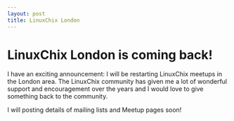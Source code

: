 ```yaml
---
layout: post
title: LinuxChix London
---
```


# LinuxChix London is coming back!

I have an exciting announcement: I will be restarting LinuxChix meetups in the London area.
The LinuxChix community has given me a lot of wonderful support and encouragement over the
years and I would love to give something back to the community. 

I will posting details of mailing lists and Meetup pages soon!


